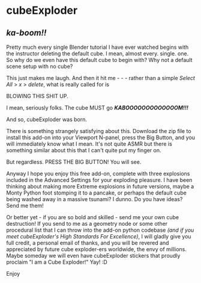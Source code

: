 # cubeExploder
## _ka-boom!!_

Pretty much every single Blender tutorial I have ever watched begins with the instructor deleting the default cube. I mean,
almost every. single. one. So why do we even have this default cube to begin with? Why not a default scene setup with no cube?

This just makes me laugh. And then it hit me - - - rather than a simple _Select All_ > _x_ > _delete_, what is really called for is 

BLOWING THIS SHIT UP. 

I mean, seriously folks. The cube MUST go ***KABOOOOOOOOOOOOOM!!!***

And so, cubeExploder was born.

There is something strangely satisfying about this. Download the zip file to install this add-on into your Viewport N-panel, press the Big Button, and you will immediately know what I mean. It's not quite ASMR but there is 
something similar about this that I can't quite put my finger on.

But regardless. PRESS THE BIG BUTTON! You will see. 

Anyway I hope you enjoy this free add-on, complete with three explosions included in the Advanced Settings for your exploding pleasure. I have
been thinking about making more Extreme explosions in future versions, maybe a Monty Python foot stomping it to a pancake, or perhaps
the default cube being washed away in a massive tsunami? I dunno. Do you have ideas? Send me them!

Or better yet - if you are so bold and skilled - send me your own cube destruction! If you send to me as a geometry node or some other procedural list
that I can throw into the add-on python codebase _(and if you meet cubeExploder's High Standards For Excellence)_, I will gladly give you full credit,
a personal email of thanks, and you will be revered and appreciated by future cube exploder-ers worldwide, the envy of millions. Maybe someday we
will even have cubeExploder stickers that proudly proclaim "I am a Cube Exploder!"  Yay!  :D

Enjoy
